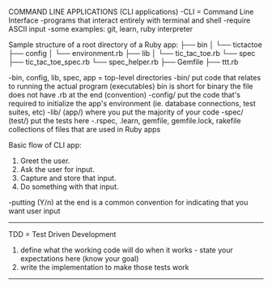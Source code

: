 COMMAND LINE APPLICATIONS (CLI applications)
  -CLI = Command Line Interface
  -programs that interact entirely with terminal and shell
  -require ASCII input
  -some examples: git, learn, ruby interpreter

Sample structure of a root directory of a Ruby app:
├── bin
│   └── tictactoe
├── config
│   └── environment.rb
├── lib
│   └── tic_tac_toe.rb
└── spec
    ├── tic_tac_toe_spec.rb
    └── spec_helper.rb
├── Gemfile
├── ttt.rb

-bin, config, lib, spec, app = top-level directories
-bin/
  put code that relates to running the actual program (executables)
  bin is short for binary
  the file does not have .rb at the end (convention)
-config/
  put the code that's required to initialize the app's environment
  (ie. database connections, test suites, etc)
-lib/ (app/)
  where you put the majority of your code
-spec/ (test/)
  put the tests here
-.rspec, .learn, gemfile, gemfile.lock, rakefile
  collections of files that are used in Ruby apps

Basic flow of CLI app:
   1. Greet the user.
   2. Ask the user for input.
   3. Capture and store that input.
   4. Do something with that input.

-putting (Y/n) at the end is a common convention for indicating that you want user input

-----

TDD = Test Driven Development
  1) define what the working code will do when it works
    - state your expectations here (know your goal)
  2) write the implementation to make those tests work

-----
